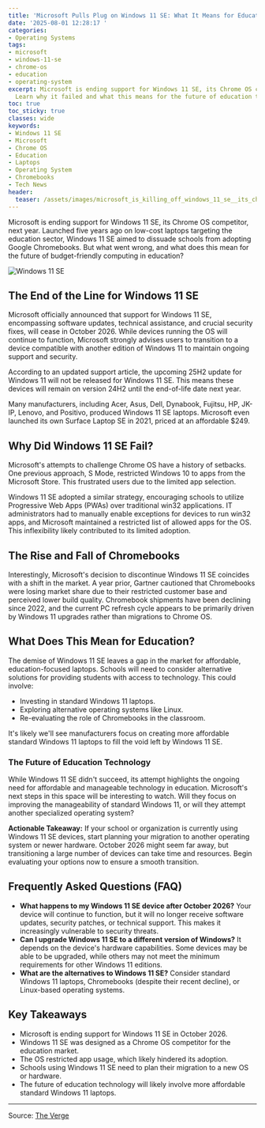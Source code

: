 ```yaml
---
title: 'Microsoft Pulls Plug on Windows 11 SE: What It Means for Education'
date: '2025-08-01 12:28:17 '
categories:
- Operating Systems
tags:
- microsoft
- windows-11-se
- chrome-os
- education
- operating-system
excerpt: Microsoft is ending support for Windows 11 SE, its Chrome OS competitor.
  Learn why it failed and what this means for the future of education technology.
toc: true
toc_sticky: true
classes: wide
keywords:
- Windows 11 SE
- Microsoft
- Chrome OS
- Education
- Laptops
- Operating System
- Chromebooks
- Tech News
header:
  teaser: /assets/images/microsoft_is_killing_off_windows_11_se__its_chrome_20250801122816.jpg
---
```


Microsoft is ending support for Windows 11 SE, its Chrome OS competitor, next year. Launched five years ago on low-cost laptops targeting the education sector, Windows 11 SE aimed to dissuade schools from adopting Google Chromebooks. But what went wrong, and what does this mean for the future of budget-friendly computing in education?

![Windows 11 SE](https://platform.theverge.com/wp-content/uploads/sites/2/2025/08/windows11se.jpg?quality=90&strip=all&crop=0,0,100,100)

## The End of the Line for Windows 11 SE

Microsoft officially announced that support for Windows 11 SE, encompassing software updates, technical assistance, and crucial security fixes, will cease in October 2026. While devices running the OS will continue to function, Microsoft strongly advises users to transition to a device compatible with another edition of Windows 11 to maintain ongoing support and security.

According to an updated support article, the upcoming 25H2 update for Windows 11 will not be released for Windows 11 SE. This means these devices will remain on version 24H2 until the end-of-life date next year.

Many manufacturers, including Acer, Asus, Dell, Dynabook, Fujitsu, HP, JK-IP, Lenovo, and Positivo, produced Windows 11 SE laptops. Microsoft even launched its own Surface Laptop SE in 2021, priced at an affordable $249.

## Why Did Windows 11 SE Fail?

Microsoft's attempts to challenge Chrome OS have a history of setbacks. One previous approach, S Mode, restricted Windows 10 to apps from the Microsoft Store. This frustrated users due to the limited app selection.

Windows 11 SE adopted a similar strategy, encouraging schools to utilize Progressive Web Apps (PWAs) over traditional win32 applications. IT administrators had to manually enable exceptions for devices to run win32 apps, and Microsoft maintained a restricted list of allowed apps for the OS. This inflexibility likely contributed to its limited adoption.

## The Rise and Fall of Chromebooks

Interestingly, Microsoft's decision to discontinue Windows 11 SE coincides with a shift in the market. A year prior, Gartner cautioned that Chromebooks were losing market share due to their restricted customer base and perceived lower build quality. Chromebook shipments have been declining since 2022, and the current PC refresh cycle appears to be primarily driven by Windows 11 upgrades rather than migrations to Chrome OS.

## What Does This Mean for Education? 

The demise of Windows 11 SE leaves a gap in the market for affordable, education-focused laptops. Schools will need to consider alternative solutions for providing students with access to technology. This could involve:

*   Investing in standard Windows 11 laptops.
*   Exploring alternative operating systems like Linux.
*   Re-evaluating the role of Chromebooks in the classroom.

It's likely we'll see manufacturers focus on creating more affordable standard Windows 11 laptops to fill the void left by Windows 11 SE.

### The Future of Education Technology

While Windows 11 SE didn't succeed, its attempt highlights the ongoing need for affordable and manageable technology in education. Microsoft's next steps in this space will be interesting to watch. Will they focus on improving the manageability of standard Windows 11, or will they attempt another specialized operating system?

**Actionable Takeaway:** If your school or organization is currently using Windows 11 SE devices, start planning your migration to another operating system or newer hardware. October 2026 might seem far away, but transitioning a large number of devices can take time and resources. Begin evaluating your options now to ensure a smooth transition.

## Frequently Asked Questions (FAQ)

*   **What happens to my Windows 11 SE device after October 2026?**
    Your device will continue to function, but it will no longer receive software updates, security patches, or technical support. This makes it increasingly vulnerable to security threats.
*   **Can I upgrade Windows 11 SE to a different version of Windows?**
    It depends on the device's hardware capabilities. Some devices may be able to be upgraded, while others may not meet the minimum requirements for other Windows 11 editions.
*   **What are the alternatives to Windows 11 SE?**
    Consider standard Windows 11 laptops, Chromebooks (despite their recent decline), or Linux-based operating systems.

## Key Takeaways

*   Microsoft is ending support for Windows 11 SE in October 2026.
*   Windows 11 SE was designed as a Chrome OS competitor for the education market.
*   The OS restricted app usage, which likely hindered its adoption.
*   Schools using Windows 11 SE need to plan their migration to a new OS or hardware.
*   The future of education technology will likely involve more affordable standard Windows 11 laptops.

---

Source: [The Verge](https://www.theverge.com/news/717253/microsoft-windows-11-se-chrome-os-competitor-end-of-support)